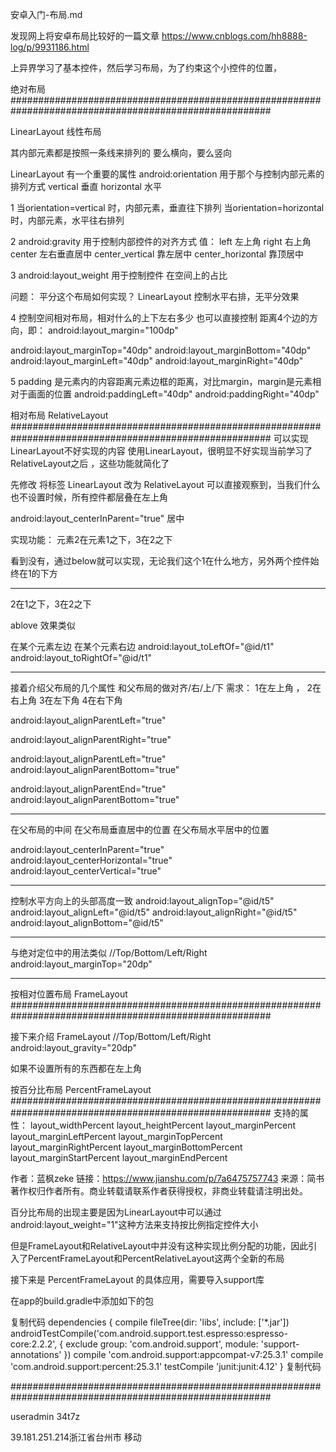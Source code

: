 安卓入门-布局.md

发现网上将安卓布局比较好的一篇文章
https://www.cnblogs.com/hh8888-log/p/9931186.html


上异界学习了基本控件，然后学习布局，为了约束这个小控件的位置，



绝对布局
#######################################################################################################

LinearLayout 线性布局

其内部元素都是按照一条线来排列的
要么横向，要么竖向


LinearLayout 有一个重要的属性
android:orientation  用于那个与控制内部元素的排列方式
vertical   垂直
horizontal 水平

1
当orientation=vertical 时，内部元素，垂直往下排列
当orientation=horizontal 时，内部元素，水平往右排列

2
android:gravity 用于控制内部控件的对齐方式
值：
left 				左上角
right 				右上角
center 				左右垂直居中
center_vertical 	靠左居中
center_horizontal 	靠顶居中

3
android:layout_weight 用于控制控件 在空间上的占比

问题：
平分这个布局如何实现？
LinearLayout 控制水平右排，无平分效果

4
控制空间相对布局，相对什么的上下左右多少
也可以直接控制 距离4个边的方向，即： android:layout_margin="100dp"

android:layout_marginTop="40dp"
android:layout_marginBottom="40dp"
android:layout_marginLeft="40dp"
android:layout_marginRight="40dp"

5
padding 是元素内的内容距离元素边框的距离，对比margin，margin是元素相对于画面的位置
android:paddingLeft="40dp"
android:paddingRight="40dp"




相对布局 RelativeLayout
#######################################################################################################
可以实现LinearLayout不好实现的内容
使用LinearLayout，很明显不好实现当前学习了 RelativeLayout之后 ，这些功能就简化了


先修改 将标签 LinearLayout 改为 RelativeLayout
可以直接观察到，当我们什么也不设置时候，所有控件都层叠在左上角

android:layout_centerInParent="true"  居中


实现功能： 元素2在元素1之下，3在2之下

看到没有，通过below就可以实现，无论我们这个1在什么地方，另外两个控件始终在1的下方

---
2在1之下，3在2之下

ablove 效果类似

在某个元素左边
在某个元素右边
android:layout_toLeftOf="@id/t1"
android:layout_toRightOf="@id/t1"

---
接着介绍父布局的几个属性
和父布局的做对齐/右/上/下
需求： 1在左上角 ， 2在右上角  3在左下角 4在右下角


android:layout_alignParentLeft="true"

android:layout_alignParentRight="true"

android:layout_alignParentLeft="true"
android:layout_alignParentBottom="true"

android:layout_alignParentEnd="true"
android:layout_alignParentBottom="true"


---
在父布局的中间
在父布局垂直居中的位置
在父布局水平居中的位置

android:layout_centerInParent="true"
android:layout_centerHorizontal="true"
android:layout_centerVertical="true"

---
控制水平方向上的头部高度一致
android:layout_alignTop="@id/t5"
android:layout_alignLeft="@id/t5"
android:layout_alignRight="@id/t5"
android:layout_alignBottom="@id/t5"

---
与绝对定位中的用法类似
//Top/Bottom/Left/Right
android:layout_marginTop="20dp"

---

按相对位置布局 FrameLayout
#######################################################################################################

接下来介绍 FrameLayout
//Top/Bottom/Left/Right
android:layout_gravity="20dp"

如果不设置所有的东西都在左上角


按百分比布局 PercentFrameLayout
#######################################################################################################
支持的属性：
layout_widthPercent
layout_heightPercent
layout_marginPercent
layout_marginLeftPercent
layout_marginTopPercent
layout_marginRightPercent
layout_marginBottomPercent
layout_marginStartPercent
layout_marginEndPercent

作者：蓝枫zeke
链接：https://www.jianshu.com/p/7a6475757743
来源：简书
著作权归作者所有。商业转载请联系作者获得授权，非商业转载请注明出处。





百分比布局的出现主要是因为LinearLayout中可以通过android:layout_weight="1"这种方法来支持按比例指定控件大小

但是FrameLayout和RelativeLayout中并没有这种实现比例分配的功能，因此引入了PercentFrameLayout和PercentRelativeLayout这两个全新的布局

接下来是 PercentFrameLayout 的具体应用，需要导入support库

在app的build.gradle中添加如下的包

复制代码
dependencies {
    compile fileTree(dir: 'libs', include: ['*.jar'])
    androidTestCompile('com.android.support.test.espresso:espresso-core:2.2.2', {
        exclude group: 'com.android.support', module: 'support-annotations'
    })
    compile 'com.android.support:appcompat-v7:25.3.1'
    compile 'com.android.support:percent:25.3.1'
    testCompile 'junit:junit:4.12'
}
复制代码









#######################################################################################################

useradmin
34t7z


 39.181.251.214浙江省台州市 移动
